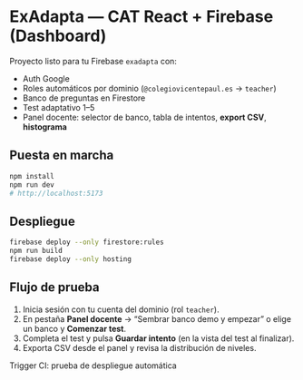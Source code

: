 # ExAdapta — CAT React + Firebase (Dashboard)

Proyecto listo para tu Firebase `exadapta` con:
- Auth Google
- Roles automáticos por dominio (`@colegiovicentepaul.es` → `teacher`)
- Banco de preguntas en Firestore
- Test adaptativo 1–5
- Panel docente: selector de banco, tabla de intentos, **export CSV**, **histograma**

## Puesta en marcha
```bash
npm install
npm run dev
# http://localhost:5173
```

## Despliegue
```bash
firebase deploy --only firestore:rules
npm run build
firebase deploy --only hosting
```

## Flujo de prueba
1) Inicia sesión con tu cuenta del dominio (rol `teacher`).  
2) En pestaña **Panel docente** → “Sembrar banco demo y empezar” o elige un banco y **Comenzar test**.  
3) Completa el test y pulsa **Guardar intento** (en la vista del test al finalizar).  
4) Exporta CSV desde el panel y revisa la distribución de niveles.

Trigger CI: prueba de despliegue automática
